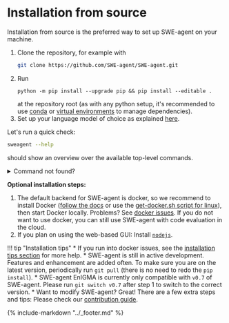 # Installation from source

Installation from source is the preferred way to set up SWE-agent on your machine.

1. Clone the repository, for example with
    ```bash
    git clone https://github.com/SWE-agent/SWE-agent.git
    ```
2. Run
    ```
    python -m pip install --upgrade pip && pip install --editable .
    ```
    at the repository root (as with any python setup, it's recommended to use [conda][] or [virtual environments][] to manage dependencies).
3. Set up your language model of choice as explained [here](keys.md).

Let's run a quick check:

```bash
sweagent --help
```

should show an overview over the available top-level commands.

<details>
<summary>Command not found?</summary>

You might also try <code>python -m sweagent</code>. If this also doesn't work,
please check with <code>which python</code> that you're using the same python as
when you installed SWE-agent.

</details>

**Optional installation steps:**

1. The default backend for SWE-agent is docker, so we recommend to install Docker
   ([follow the docs](https://github.com/docker/docker-install) or use the [get-docker.sh script for linux](https://github.com/docker/docker-install)),
   then start Docker locally. Problems? See [docker issues](tips.md#docker).
   If you do not want to use docker, you can still use SWE-agent with code evaluation in the cloud.
2. If you plan on using the web-based GUI: Install [`nodejs`][nodejs-install].

[nodejs-install]: https://docs.npmjs.com/downloading-and-installing-node-js-and-npm

!!! tip "Installation tips"
    * If you run into docker issues, see the [installation tips section](tips.md) for more help.
    * SWE-agent is still in active development. Features and enhancement are added often.
    To make sure you are on the latest version, periodically run `git pull`
    (there is no need to redo the `pip install`).
    * SWE-agent EnIGMA is currently only compatible with `v0.7` of SWE-agent. Please run `git switch v0.7` after step 1 to switch to the correct version.
    * Want to modify SWE-agent? Great! There are a few extra steps and tips:
    Please check our [contribution guide](../dev/contribute.md).

[conda]: https://docs.conda.io/en/latest/
[virtual environments]: https://realpython.com/python-virtual-environments-a-primer/

{% include-markdown "../_footer.md" %}
